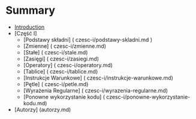 # Summary

* [Introduction](README.md)
* [Część I]
   * [Podstawy składni] ( czesc-i/podstawy-skladni.md )
   * [Zmienne] ( czesc-i/zmienne.md)
   * [Stałe] ( czesc-i/stale.md)
   * [Zasięgi] ( czesc-i/zasiegi.md)
   * [Operatory] ( czesc-i/operatory.md)
   * [Tablice] ( czesc-i/tablice.md)
   * [Instrukcje Warunkowe] ( czesc-i/instrukcje-warunkowe.md)
   * [Pętle] ( czesc-i/petle.md)
   * [Wyrażenia Regularne] ( czesc-i/wyrazenia-regularne.md)
   * [Ponowne wykorzystanie kodu] ( czesc-i/ponowne-wykorzystanie-kodu.md)
* [Autorzy] (autorzy.md)

